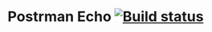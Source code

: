 # Postrman Echo [![Build status](https://ci.appveyor.com/api/projects/status/qu7sho197y7ggpnm?svg=true)](https://ci.appveyor.com/project/GafarovEvgenii/at-1-2-2)